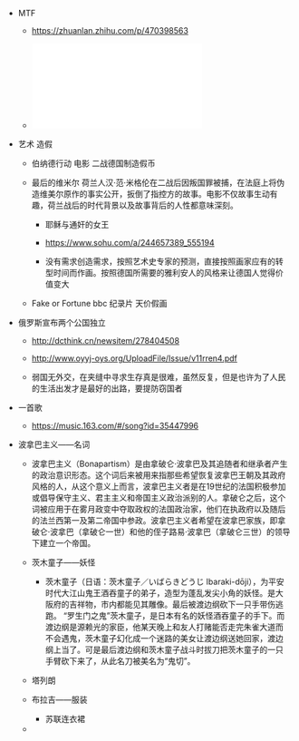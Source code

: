- MTF
	 - https://zhuanlan.zhihu.com/p/470398563

	 - ![MTF.pdf](../assets/MTF_1645492399500_0.pdf)

- 艺术  造假
	 - 伯纳德行动  电影  二战德国制造假币

	 - 最后的维米尔    荷兰人汉·范·米格伦在二战后因叛国罪被捕，在法庭上将伪造维美尔原作的事实公开，扳倒了指控方的故事。电影不仅故事生动有趣，荷兰战后的时代背景以及故事背后的人性都意味深刻。
		 - 耶稣与通奸的女王

		 - https://www.sohu.com/a/244657389_555194

		 - 没有需求创造需求，按照艺术史专家的预测，直接按照画家应有的转型时间而作画。按照德国所需要的雅利安人的风格来让德国人觉得价值变大

	 - Fake or Fortune bbc 纪录片  天价假画

- 俄罗斯宣布两个公国独立
	 - http://dcthink.cn/newsitem/278404508

	 - http://www.oyyj-oys.org/UploadFile/Issue/v11rren4.pdf

	 - 弱国无外交，在夹缝中寻求生存真是很难，虽然反复，但是也许为了人民的生活出发才是最好的出路，要提防窃国者

- 一首歌
	 - https://music.163.com/#/song?id=35447996

- 波拿巴主义——名词
	 - 波拿巴主义（Bonapartism）是由拿破仑·波拿巴及其追随者和继承者产生的政治意识形态。这个词后来被用来指那些希望恢复波拿巴王朝及其政府风格的人，从这个意义上而言，波拿巴主义者是在19世纪的法国积极参加或倡导保守主义、君主主义和帝国主义政治派别的人。拿破仑之后，这个词被应用于在雾月政变中夺取政权的法国政治家，他们在执政府以及随后的法兰西第一及第二帝国中参政。波拿巴主义者希望在波拿巴家族，即拿破仑·波拿巴（拿破仑一世）和他的侄子路易·波拿巴（拿破仑三世）的领导下建立一个帝国。

	 - 茨木童子——妖怪
		 - 茨木童子（日语：茨木童子／いばらきどうじ Ibaraki-dōji），为平安时代大江山鬼王酒吞童子的弟子，造型为蓬乱发尖小角的妖怪。是大阪府的吉祥物，市内都能见其雕像。最后被渡边纲砍下一只手带伤逃跑。 “罗生门之鬼”茨木童子，是日本有名的妖怪酒吞童子的手下。而渡边纲是源赖光的家臣，他某天晚上和友人打赌能否走完朱雀大道而不会遇鬼，茨木童子幻化成一个迷路的美女让渡边纲送她回家，渡边纲上当了。可是最后渡边纲和茨木童子战斗时拔刀把茨木童子的一只手臂砍下来了，从此名刀被美名为“鬼切”。

	 - 塔列朗

	 - 布拉吉——服装
		 - 苏联连衣裙

	 - 
